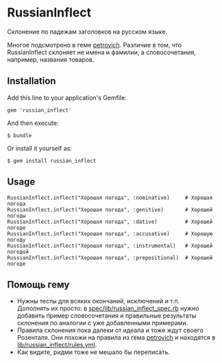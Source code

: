 # RussianInflect

Склонение по падежам заголовков на русском языке.  

Многое подсмотрено в геме [petrovich](https://github.com/rocsci/petrovich). Различие в том, что RussianInflect склоняет не имена и фамилии, а словосочетания, например, названия товаров. 

## Installation

Add this line to your application's Gemfile:

    gem 'russian_inflect'

And then execute:

    $ bundle

Or install it yourself as:

    $ gem install russian_inflect

## Usage

    RussianInflect.inflect("Хорошая погода", :nominative)     # Хорошая погода
    RussianInflect.inflect("Хорошая погода", :genitive)       # Хорошей погоды
    RussianInflect.inflect("Хорошая погода", :dative)         # Хорошей погоде
    RussianInflect.inflect("Хорошая погода", :accusative)     # Хорошую погоду
    RussianInflect.inflect("Хорошая погода", :instrumental)   # Хорошей погодой
    RussianInflect.inflect("Хорошая погода", :prepositional)  # Хорошей погоде

## Помощь гему
* Нужны тесты для всяких окончаний, исключений и т.п.   
  Дополнять их просто: в [spec/lib/russian_inflect_spec.rb](/estum/russian_inflect/blob/master/spec/lib/russian_inflect_spec.rb) нужно добавить пример словосочетания и правильные результаты склонения по аналогии с уже добавленными примерами.
* Правила склонения пока далеки от идеала и тоже ждут своего Розенталя. Они похожи на правила из гема [petrovich](https://github.com/rocsci/petrovich) и находятся в [lib/russian_inflect/rules.yml](/lib/russian_inflect/rules.yml).
* Как видите, ридми тоже не мешало бы переписать.
